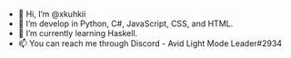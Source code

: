 - 👋 Hi, I’m @xkuhkii
- 👀 I’m develop in Python, C#, JavaScript, CSS, and HTML.
- 🌱 I’m currently learning Haskell.
- 📫 You can reach me through Discord - Avid Light Mode Leader#2934
